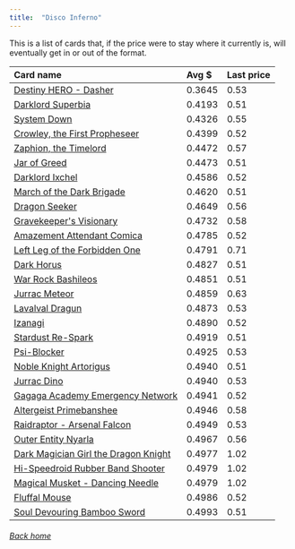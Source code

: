 ```yaml
---
title:  "Disco Inferno"
---
```


This is a list of cards that, if the price were to stay where it currently is, will eventually get in or out of the format.

| Card name | Avg $ | Last price |
| :-- | :-- | :-- |
[Destiny HERO - Dasher](https://db.ygoprodeck.com/card/?search=Destiny%20HERO%20-%20Dasher) | 0.3645 | 0.53 |
[Darklord Superbia](https://db.ygoprodeck.com/card/?search=Darklord%20Superbia) | 0.4193 | 0.51 |
[System Down](https://db.ygoprodeck.com/card/?search=System%20Down) | 0.4326 | 0.55 |
[Crowley, the First Propheseer](https://db.ygoprodeck.com/card/?search=Crowley,%20the%20First%20Propheseer) | 0.4399 | 0.52 |
[Zaphion, the Timelord](https://db.ygoprodeck.com/card/?search=Zaphion,%20the%20Timelord) | 0.4472 | 0.57 |
[Jar of Greed](https://db.ygoprodeck.com/card/?search=Jar%20of%20Greed) | 0.4473 | 0.51 |
[Darklord Ixchel](https://db.ygoprodeck.com/card/?search=Darklord%20Ixchel) | 0.4586 | 0.52 |
[March of the Dark Brigade](https://db.ygoprodeck.com/card/?search=March%20of%20the%20Dark%20Brigade) | 0.4620 | 0.51 |
[Dragon Seeker](https://db.ygoprodeck.com/card/?search=Dragon%20Seeker) | 0.4649 | 0.56 |
[Gravekeeper's Visionary](https://db.ygoprodeck.com/card/?search=Gravekeeper's%20Visionary) | 0.4732 | 0.58 |
[Amazement Attendant Comica](https://db.ygoprodeck.com/card/?search=Amazement%20Attendant%20Comica) | 0.4785 | 0.52 |
[Left Leg of the Forbidden One](https://db.ygoprodeck.com/card/?search=Left%20Leg%20of%20the%20Forbidden%20One) | 0.4791 | 0.71 |
[Dark Horus](https://db.ygoprodeck.com/card/?search=Dark%20Horus) | 0.4827 | 0.51 |
[War Rock Bashileos](https://db.ygoprodeck.com/card/?search=War%20Rock%20Bashileos) | 0.4851 | 0.51 |
[Jurrac Meteor](https://db.ygoprodeck.com/card/?search=Jurrac%20Meteor) | 0.4859 | 0.63 |
[Lavalval Dragun](https://db.ygoprodeck.com/card/?search=Lavalval%20Dragun) | 0.4873 | 0.53 |
[Izanagi](https://db.ygoprodeck.com/card/?search=Izanagi) | 0.4890 | 0.52 |
[Stardust Re-Spark](https://db.ygoprodeck.com/card/?search=Stardust%20Re-Spark) | 0.4919 | 0.51 |
[Psi-Blocker](https://db.ygoprodeck.com/card/?search=Psi-Blocker) | 0.4925 | 0.53 |
[Noble Knight Artorigus](https://db.ygoprodeck.com/card/?search=Noble%20Knight%20Artorigus) | 0.4940 | 0.51 |
[Jurrac Dino](https://db.ygoprodeck.com/card/?search=Jurrac%20Dino) | 0.4940 | 0.53 |
[Gagaga Academy Emergency Network](https://db.ygoprodeck.com/card/?search=Gagaga%20Academy%20Emergency%20Network) | 0.4941 | 0.52 |
[Altergeist Primebanshee](https://db.ygoprodeck.com/card/?search=Altergeist%20Primebanshee) | 0.4946 | 0.58 |
[Raidraptor - Arsenal Falcon](https://db.ygoprodeck.com/card/?search=Raidraptor%20-%20Arsenal%20Falcon) | 0.4949 | 0.53 |
[Outer Entity Nyarla](https://db.ygoprodeck.com/card/?search=Outer%20Entity%20Nyarla) | 0.4967 | 0.56 |
[Dark Magician Girl the Dragon Knight](https://db.ygoprodeck.com/card/?search=Dark%20Magician%20Girl%20the%20Dragon%20Knight) | 0.4977 | 1.02 |
[Hi-Speedroid Rubber Band Shooter](https://db.ygoprodeck.com/card/?search=Hi-Speedroid%20Rubber%20Band%20Shooter) | 0.4979 | 1.02 |
[Magical Musket - Dancing Needle](https://db.ygoprodeck.com/card/?search=Magical%20Musket%20-%20Dancing%20Needle) | 0.4979 | 1.02 |
[Fluffal Mouse](https://db.ygoprodeck.com/card/?search=Fluffal%20Mouse) | 0.4986 | 0.52 |
[Soul Devouring Bamboo Sword](https://db.ygoprodeck.com/card/?search=Soul%20Devouring%20Bamboo%20Sword) | 0.4993 | 0.51 |

###### [Back home](index)